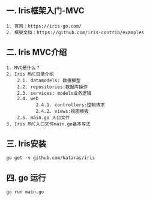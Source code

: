 ## 一. Iris框架入门-MVC
    1. 官网：https://iris-go.com/
    2. 框架文档：https://github.com/iris-contrib/examples
    
## 二. Iris MVC介绍
    1. MVC是什么？
    2. Iris MVC目录介绍
        2.1. datamodels: 数据模型
        2.2. repositories:数据库操作
        2.3. services: models业务逻辑
        2.4. web
               2.4.1. controllers:控制请求
               2.4.2. views:视图模板
        2.5. main.go 入口文件
    3. Iris MVC入口文件main.go基本写法
## 三. Iris安装
    go get -v github.com/kataras/iris
## 四. go 运行
    go run main.go

